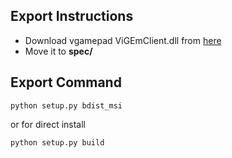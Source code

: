 
## Export Instructions
- Download vgamepad ViGEmClient.dll from [here](https://github.com/yannbouteiller/vgamepad/tree/main/vgamepad/win/vigem/client/x64)
- Move it to **spec/**

## Export Command
```
python setup.py bdist_msi
```
or
for direct install
```
python setup.py build
```
